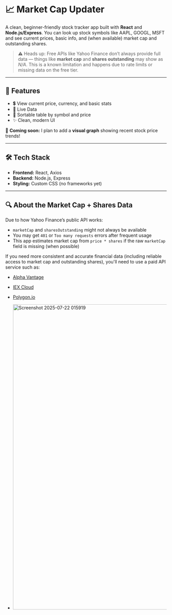 # 📈 Market Cap Updater

A clean, beginner-friendly stock tracker app built with **React** and **Node.js/Express**. You can look up stock symbols like AAPL, GOOGL, MSFT and see current prices, basic info, and (when available) market cap and outstanding shares.

> ⚠️ Heads up: Free APIs like Yahoo Finance don’t always provide full data — things like **market cap** and **shares outstanding** may show as _N/A_. This is a known limitation and happens due to rate limits or missing data on the free tier.

---

## 🚀 Features

- 💲 View current price, currency, and basic stats
- 🔁 Live Data
- 🔼 Sortable table by symbol and price
- ✨ Clean, modern UI

🧪 **Coming soon:** I plan to add a **visual graph** showing recent stock price trends!

---

## 🛠️ Tech Stack

- **Frontend:** React, Axios
- **Backend:** Node.js, Express
- **Styling:** Custom CSS (no frameworks yet)

---

## 🔍 About the Market Cap + Shares Data

Due to how Yahoo Finance’s public API works:

- `marketCap` and `sharesOutstanding` might not always be available  
- You may get `401` or `Too many requests` errors after frequent usage  
- This app estimates market cap from `price * shares` if the raw `marketCap` field is missing (when possible)

If you need more consistent and accurate financial data (including reliable access to market cap and outstanding shares), you'll need to use a paid API service such as:

- [Alpha Vantage](https://www.alphavantage.co)  
- [IEX Cloud](https://iexcloud.io)  
- [Polygon.io](https://polygon.io)



- <img width="1914" height="949" alt="Screenshot 2025-07-22 015919" src="https://github.com/user-attachments/assets/e8b7209f-4282-424a-87d9-8c37e359f0ff" />




